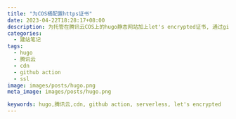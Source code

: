 ```yaml
---
title: "为COS桶配置https证书"
date: 2023-04-22T18:28:17+08:00
description: 为托管在腾讯云COS上的hugo静态网站加上let's encrypted证书, 通过github action自动为其续期。
categories: 
  - 建站笔记
tags: 
  - hugo
  - 腾讯云
  - cdn
  - github action
  - ssl
image: images/posts/hugo.png
meta_image: images/posts/hugo.png

keywords: hugo,腾讯云,cdn, github action, serverless, let's encrypted
---
```

